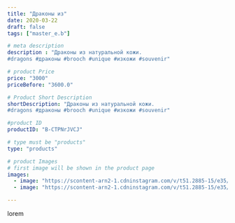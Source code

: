 ```yaml
---
title: "Драконы из"
date: 2020-03-22
draft: false
tags: ["master_e.b"]

# meta description
description : "Драконы из натуральной кожи.
#dragons #драконы #brooch #unique #изкожи #souvenir"

# product Price
price: "3000"
priceBefore: "3600.0"

# Product Short Description
shortDescription: "Драконы из натуральной кожи.
#dragons #драконы #brooch #unique #изкожи #souvenir"

#product ID
productID: "B-CTPNrJVCJ"

# type must be "products"
type: "products"

# product Images
# first image will be shown in the product page
images:
  - image: "https://scontent-arn2-1.cdninstagram.com/v/t51.2885-15/e35/90180025_1075175229520504_115003130257053799_n.jpg?se=7&tp=1&_nc_ht=scontent-arn2-1.cdninstagram.com&_nc_cat=104&_nc_ohc=yvndQd20bigAX_tX5p4&ccb=7-4&oh=9b1557aaa41bca4d92d6644afb64c7bd&oe=6081A691&ig_cache_key=MjI3MDQ2MTc2NzU2MjI4NTc4Ng%3D%3D.2-ccb7-4"
  - image: "https://scontent-arn2-1.cdninstagram.com/v/t51.2885-15/e35/90094726_842600216206732_8782859576747810990_n.jpg?se=7&tp=1&_nc_ht=scontent-arn2-1.cdninstagram.com&_nc_cat=104&_nc_ohc=ARF2By57_xoAX876DVW&ccb=7-4&oh=41ad7fa39530d4293f307568bc2e8d9e&oe=6082B7A9&ig_cache_key=MjI3MDQ2MTc2NzU0NTM4OTI3Ng%3D%3D.2-ccb7-4"

---
```

lorem
